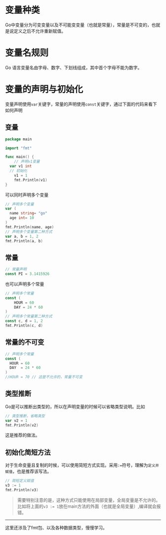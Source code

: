 # 变量种类

Go中变量分为可变变量以及不可能变变量（也就是常量），常量是不可变的，也就是说定义之后不允许重新赋值。

# 变量名规则

Go 语言变量名由字母、数字、下划线组成，其中首个字母不能为数字。

# 变量的声明与初始化

变量声明使用`var`关键字，常量的声明使用`const`关键字，通过下面的代码来看下如何声明

## 变量

```go
package main

import "fmt"

func main() {
	// 声明v1变量
  var v1 int
  // 初始化
	v1 = 1
	fmt.Println(v1)
}
```

可以同时声明多个变量

```go
// 声明多个变量
var (
  name string= "go"
  age int= 10
)
fmt.Println(name, age)
// 声明多个变量第二种方式
var a, b = 1, 2
fmt.Println(a, b)
```

## 常量

```go
// 常量声明
const PI = 3.1415926
```

也可以声明多个常量

```go
// 声明多个常量
const (
	HOUR = 60
	DAY = 24 * 60
)
// 声明多个常量第二种方式
const c, d = 1, 2
fmt.Println(c, d)
```

## 常量的不可变

```go
// 声明多个常量
const (
  HOUR = 60
  DAY  = 24 * 60
)
//HOUR = 70 // 这是不允许的，常量不可变
```

## 类型推断

Go是可以推断出类型的，所以在声明变量的时候可以省略类型说明。比如

```go
// 类型推断，省略类型
var v2 = 1
fmt.Println(v2)
```

这是推荐的做法。

## 初始化简短方法

对于生命变量且复制的时候，可以使用简短方式实现。采用`:=`符号，理解为`定义并赋值`，也是推荐该写法。

```go
// 简短定义赋值
v3 := 1
fmt.Println(v3)
```

> 需要特别注意的是，这种方式只能使用在局部变量，全局变量是不允许的。比如将上面的`v3 := 1`放在main方法的外面（也就是全局变量）,编译就会报错。

---

这里还涉及了fmt包、以及各种数据类型，慢慢学习。